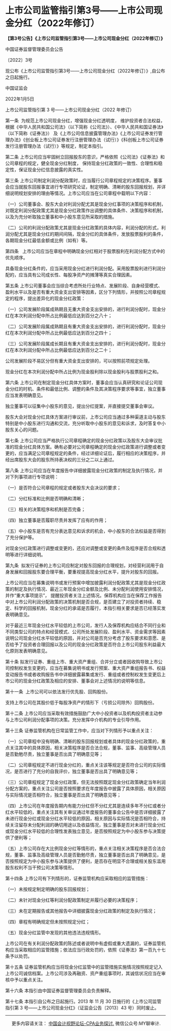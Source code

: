 ﻿上市公司监管指引第3号——上市公司现金分红（2022年修订）
==============================

  

**【第3号公告】《上市公司监管指引第3号——上市公司现金分红（2022年修订）》**

中国证券监督管理委员会公告

〔2022〕3号

现公布《上市公司监管指引第3号——上市公司现金分红（2022年修订）》,自公布之日起施行。

中国证监会

2022年1月5日

上市公司监管指引第 3 号——上市公司现金分红（2022 年修订）

第一条  为规范上市公司现金分红，增强现金分红透明度， 维护投资者合法权益，根据《中华人民共和国公司法》（以下简称《公司法》）、《中华人民共和国证券法》（以下简称《证券法》） 及《上市公司信息披露管理办法》《上市公司证券发行管理办法》《创业板上市公司证券发行注册管理办法（试行）》《科创板上市公司证券发行注册管理办法（试行）》等规定，制定本指引。

第二条 上市公司应当牢固树立回报股东的意识，严格依照《公司法》《证券法》和公司章程的规定，健全现金分红制度， 保持现金分红政策的一致性、合理性和稳定性，保证现金分红信息披露的真实性。

第三条 上市公司制定利润分配政策时，应当履行公司章程规定的决策程序。董事会应当就股东回报事宜进行专项研究论证，制定明确、清晰的股东回报规划，并详细说明规划安排的理由等情况。上市公司应当在公司章程中载明以下内容：

（一）公司董事会、股东大会对利润分配尤其是现金分红事项的决策程序和机制，对既定利润分配政策尤其是现金分红政策作出调整的具体条件、决策程序和机制，以及为充分听取独立董事和中小股东意见所采取的措施。

（二）公司的利润分配政策尤其是现金分红政策的具体内容，利润分配的形式，利润分配尤其是现金分红的期间间隔，现金分红的具体条件，发放股票股利的条件，各期现金分红最低金额或比例（如有）等。

第四条   上市公司应当在章程中明确现金分红相对于股票股利在利润分配方式中的优先顺序。

具备现金分红条件的，应当采用现金分红进行利润分配。采用股票股利进行利润分配的，应当具有公司成长性、每股净资产的摊薄等真实合理因素。

第五条 上市公司董事会应当综合考虑所处行业特点、发展阶段、自身经营模式、盈利水平以及是否有重大资金支出安排等因素，区分下列情形，并按照公司章程规定的程序，提出差异化的现金分红政策：

（一）公司发展阶段属成熟期且无重大资金支出安排的，进行利润分配时，现金分红在本次利润分配中所占比例最低应达到百分之八十；

（二）公司发展阶段属成熟期且有重大资金支出安排的，进行利润分配时，现金分红在本次利润分配中所占比例最低应达到百分之四十；

（三）公司发展阶段属成长期且有重大资金支出安排的，进行利润分配时，现金分红在本次利润分配中所占比例最低应达到百分之二十；

公司发展阶段不易区分但有重大资金支出安排的，可以按照前项规定处理。

现金分红在本次利润分配中所占比例为现金股利除以现金股利与股票股利之和。

第六条 上市公司在制定现金分红具体方案时，董事会应当认真研究和论证公司现金分红的时机、条件和最低比例、调整的条件及其决策程序要求等事宜，独立董事应当发表明确意见。

独立董事可以征集中小股东的意见，提出分红提案，并直接提交董事会审议。

股东大会对现金分红具体方案进行审议前，上市公司应当通过多种渠道主动与股东特别是中小股东进行沟通和交流，充分听取中小股东的意见和诉求，及时答复中小股东关心的问题。

第七条 上市公司应当严格执行公司章程确定的现金分红政策以及股东大会审议批准的现金分红具体方案。确有必要对公司章程确定的现金分红政策进行调整或者变更的，应当满足公司章程规定的条件，经过详细论证后，履行相应的决策程序，并经出席股东大会的股东所持表决权的三分之二以上通过。

第八条 上市公司应当在年度报告中详细披露现金分红政策的制定及执行情况，并对下列事项进行专项说明：

（一）是否符合公司章程的规定或者股东大会决议的要求；

（二）分红标准和比例是否明确和清晰；

（三）相关的决策程序和机制是否完备；

（四）独立董事是否履职尽责并发挥了应有的作用；

（五）中小股东是否有充分表达意见和诉求的机会，中小股东的合法权益是否得到了充分保护等。

对现金分红政策进行调整或变更的，还应对调整或变更的条件及程序是否合规和透明等进行详细说明。

第九条  拟发行证券的上市公司应制定对股东回报的合理规划，对经营利润用于自身发展和回报股东要合理平衡，要重视提高现金分红水平，提升对股东的回报。

上市公司应当在募集说明书或发行预案中增加披露利润分配政策尤其是现金分红政策的制定及执行情况、最近三年现金分红金额及比例、未分配利润使用安排情况，并作“重大事项提示”， 提醒投资者关注上述情况。保荐机构应当在保荐工作报告中对上市公司利润分配政策的决策机制是否合规，是否建立了对投资者持续、稳定、科学的回报机制，现金分红的承诺是否履行，本指引相关要求是否已经落实发表明确意见。

对于最近三年现金分红水平较低的上市公司，发行人及保荐机构应结合不同行业和不同类型公司的特点和经营模式、公司所处发展阶段、盈利水平、资金需求等因素说明公司现金分红水平较低的原因，并对公司是否充分考虑了股东要求和意愿、是否给予了投资者合理回报以及公司的现金分红政策是否符合上市公司股东利益最大化原则发表明确意见。

第十条 拟发行证券、重组上市、重大资产重组、合并分立或者因收购导致上市公司控制权发生变更的，应当在募集说明书或发行预案、重大资产重组报告书、权益变动报告书或者收购报告书中详细披露募集或发行、重组或者控制权发生变更后上市公司的现金分红政策及相应的安排、董事会对上述情况的说明等信息。

第十一条  上市公司可以依法发行优先股、回购股份。

支持上市公司在其股价低于每股净资产的情形下（亏损公司除外）回购股份。

第十二条 上市公司应当采取有效措施鼓励广大中小投资者以及机构投资者主动参与上市公司利润分配事项的决策。充分发挥中介机构的专业引导作用。

第十三条 证券监管机构在日常监管工作中，应当对下列情形予以重点关注：

（一）公司章程中没有明确、清晰的股东回报规划或者具体的现金分红政策的，重点关注其中的具体原因，相关决策程序是否合法合规，董事、监事、高级管理人员是否勤勉尽责，独立董事是否出具了明确意见等；

（二）公司章程规定不进行现金分红的，重点关注该等规定是否符合公司的实际情况，是否进行了充分的自我评价，独立董事是否出具了明确意见等；

（三）公司章程规定了现金分红政策，但无法按照既定现金分红政策确定当年利润分配方案的，重点关注公司是否按照要求在年度报告中披露了具体原因，相关原因与实际情况是否相符合，独立董事是否出具了明确意见等；

（四）上市公司在年度报告期内有能力分红但不分红尤其是连续多年不分红或者分红水平较低的，重点关注其有关审议通过年度报告的董事会公告中是否详细披露了未进行现金分红或现金分红水平较低的原因，相关原因与实际情况是否相符合，持续关注留存未分配利润的确切用途以及收益情况，独立董事是否对未进行现金分红或现金分红水平较低的合理性发表独立意见，是否按照规定为中小股东参与决策提供了便利等；

（五）上市公司存在大比例现金分红等情形的，重点关注相关决策程序是否合法合规，董事、监事及高级管理人员是否勤勉尽责，独立董事是否出具了明确意见，是否按照规定为中小股东参与决策提供了便利，是否存在明显不合理或相关股东滥用股东权利不当干预公司决策等情形。

第十四条 上市公司有下列情形的，证券监管机构应采取相应的监管措施：

（一）未按规定制定明确的股东回报规划；

（二）未针对现金分红等利润分配政策制定并履行必要的决策程序；

（三）未在定期报告或其他报告中详细披露现金分红政策的制定及执行情况；

（四）章程有明确规定但未按照规定分红；

（五）现金分红监管中发现的其他违法违规情形。

上市公司在有关利润分配政策的陈述或者说明中有虚假或重大遗漏的，证券监管机构应当采取相应的监管措施；依法应当行政处罚的，依照《证券法》第一百九十七条予以处罚。

第十五条 证券监管机构应当将现金分红监管中的监管措施实施情况按照规定记入上市公司诚信档案。上市公司涉及再融资、资产重组事项时，其诚信状况应当在审核中予以重点关注。

第十六条 本指引由中国证券监督管理委员会负责解释。

第十七条 本指引自公布之日起施行。2013 年 11 月 30 日施行的《上市公司监管指引第 3 号——上市公司现金分红》（证监会公告〔2013〕43 号）同时废止。

* * *

     更多内容请关注： [中国会计视野论坛-CPA业务探讨.](https://bbs.esnai.com/thread-5354530-1-3.html) 微信公众号:MY聊审计.